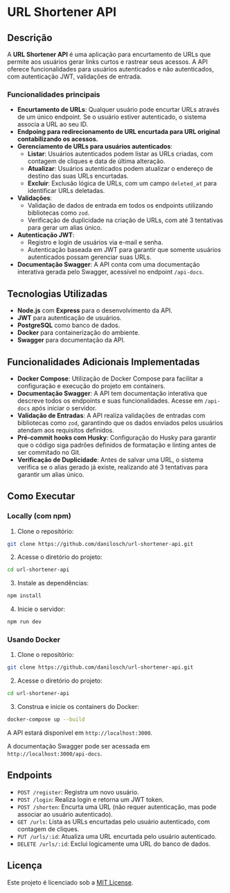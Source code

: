 # URL Shortener API

## Descrição

A **URL Shortener API** é uma aplicação para encurtamento de URLs que permite aos usuários gerar links curtos e rastrear seus acessos. A API oferece funcionalidades para usuários autenticados e não autenticados, com autenticação JWT, validações de entrada.

### Funcionalidades principais

- **Encurtamento de URLs**: Qualquer usuário pode encurtar URLs através de um único endpoint. Se o usuário estiver autenticado, o sistema associa a URL ao seu ID.
- **Endpoing para redirecionamento de URL encurtada para URL original contabilizando os acessos.**
- **Gerenciamento de URLs para usuários autenticados**:
  - **Listar**: Usuários autenticados podem listar as URLs criadas, com contagem de cliques e data de última alteração.
  - **Atualizar**: Usuários autenticados podem atualizar o endereço de destino das suas URLs encurtadas.
  - **Excluir**: Exclusão lógica de URLs, com um campo `deleted_at` para identificar URLs deletadas.
- **Validações**:
  - Validação de dados de entrada em todos os endpoints utilizando bibliotecas como `zod`.
  - Verificação de duplicidade na criação de URLs, com até 3 tentativas para gerar um alias único.
- **Autenticação JWT**:
  - Registro e login de usuários via e-mail e senha.
  - Autenticação baseada em JWT para garantir que somente usuários autenticados possam gerenciar suas URLs.
- **Documentação Swagger**: A API conta com uma documentação interativa gerada pelo Swagger, acessível no endpoint `/api-docs`.

## Tecnologias Utilizadas

- **Node.js** com **Express** para o desenvolvimento da API.
- **JWT** para autenticação de usuários.
- **PostgreSQL** como banco de dados.
- **Docker** para containerização do ambiente.
- **Swagger** para documentação da API.

## Funcionalidades Adicionais Implementadas

- **Docker Compose**: Utilização de Docker Compose para facilitar a configuração e execução do projeto em containers.
- **Documentação Swagger**: A API tem documentação interativa que descreve todos os endpoints e suas funcionalidades. Acesse em `/api-docs` após iniciar o servidor.
- **Validação de Entradas**: A API realiza validações de entradas com bibliotecas como `zod`, garantindo que os dados enviados pelos usuários atendam aos requisitos definidos.
- **Pré-commit hooks com Husky**: Configuração do Husky para garantir que o código siga padrões definidos de formatação e linting antes de ser commitado no Git.
- **Verificação de Duplicidade**: Antes de salvar uma URL, o sistema verifica se o alias gerado já existe, realizando até 3 tentativas para garantir um alias único.

## Como Executar

### Locally (com npm)

1. Clone o repositório:

```bash
git clone https://github.com/danilosch/url-shortener-api.git
```

2. Acesse o diretório do projeto:

```bash
cd url-shortener-api
```

3. Instale as dependências:

```bash
npm install
```

4. Inicie o servidor:

```bash
npm run dev
```

### Usando Docker

1. Clone o repositório:

```bash
git clone https://github.com/danilosch/url-shortener-api.git
```

2. Acesse o diretório do projeto:

```bash
cd url-shortener-api
```

3. Construa e inicie os containers do Docker:

```bash
docker-compose up --build
```

A API estará disponível em `http://localhost:3000`.

A documentação Swagger pode ser acessada em `http://localhost:3000/api-docs`.

## Endpoints

- `POST /register`: Registra um novo usuário.
- `POST /login`: Realiza login e retorna um JWT token.
- `POST /shorten`: Encurta uma URL (não requer autenticação, mas pode associar ao usuário autenticado).
- `GET /urls`: Lista as URLs encurtadas pelo usuário autenticado, com contagem de cliques.
- `PUT /urls/:id`: Atualiza uma URL encurtada pelo usuário autenticado.
- `DELETE /urls/:id`: Exclui logicamente uma URL do banco de dados.

## Licença

Este projeto é licenciado sob a [MIT License](LICENSE).
